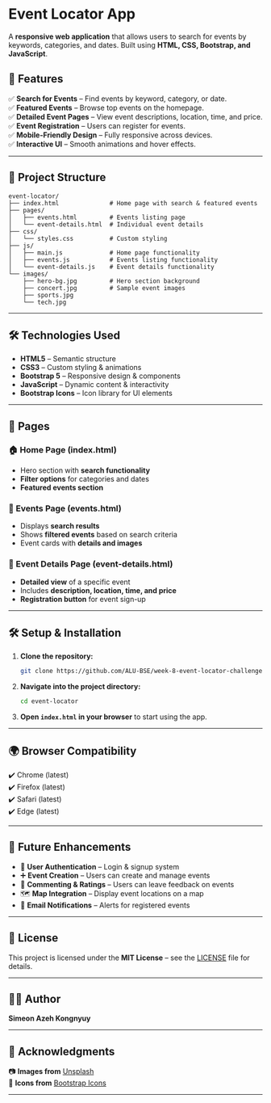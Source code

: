 

# **Event Locator App**  
A **responsive web application** that allows users to search for events by keywords, categories, and dates. Built using **HTML, CSS, Bootstrap, and JavaScript**.  

## 🚀 Features  
✅ **Search for Events** – Find events by keyword, category, or date.  
✅ **Featured Events** – Browse top events on the homepage.  
✅ **Detailed Event Pages** – View event descriptions, location, time, and price.  
✅ **Event Registration** – Users can register for events.  
✅ **Mobile-Friendly Design** – Fully responsive across devices.  
✅ **Interactive UI** – Smooth animations and hover effects.  

---

## 📂 Project Structure  
```
event-locator/
├── index.html              # Home page with search & featured events
├── pages/
│   ├── events.html         # Events listing page
│   └── event-details.html  # Individual event details
├── css/
│   └── styles.css          # Custom styling
├── js/
│   ├── main.js             # Home page functionality
│   ├── events.js           # Events listing functionality
│   └── event-details.js    # Event details functionality
└── images/
    ├── hero-bg.jpg         # Hero section background
    ├── concert.jpg         # Sample event images
    ├── sports.jpg
    └── tech.jpg
```

---

## 🛠️ Technologies Used  
- **HTML5** – Semantic structure  
- **CSS3** – Custom styling & animations  
- **Bootstrap 5** – Responsive design & components  
- **JavaScript** – Dynamic content & interactivity  
- **Bootstrap Icons** – Icon library for UI elements  

---

## 📄 Pages  

### **🏠 Home Page (index.html)**  
- Hero section with **search functionality**  
- **Filter options** for categories and dates  
- **Featured events section**  

### **📅 Events Page (events.html)**  
- Displays **search results**  
- Shows **filtered events** based on search criteria  
- Event cards with **details and images**  

### **📌 Event Details Page (event-details.html)**  
- **Detailed view** of a specific event  
- Includes **description, location, time, and price**  
- **Registration button** for event sign-up  

---

## 🛠️ Setup & Installation  
1. **Clone the repository:**  
   ```sh
   git clone https://github.com/ALU-BSE/week-8-event-locator-challenge-Simeon-Azeh.git
   ```
2. **Navigate into the project directory:**  
   ```sh
   cd event-locator
   ```
3. **Open `index.html` in your browser** to start using the app.

---

## 🌍 Browser Compatibility  
✔️ Chrome (latest)  
✔️ Firefox (latest)  
✔️ Safari (latest)  
✔️ Edge (latest)  

---

## 🔮 Future Enhancements  
- 🔐 **User Authentication** – Login & signup system  
- ➕ **Event Creation** – Users can create and manage events  
- 💬 **Commenting & Ratings** – Users can leave feedback on events  
- 🗺️ **Map Integration** – Display event locations on a map  
- 📩 **Email Notifications** – Alerts for registered events  

---

## 📜 License  
This project is licensed under the **MIT License** – see the [LICENSE](LICENSE) file for details.  

---

## 👨‍💻 Author  
**Simeon Azeh Kongnyuy**  

---

## 🎉 Acknowledgments  
📷 **Images from** [Unsplash](https://unsplash.com/)  
🎨 **Icons from** [Bootstrap Icons](https://icons.getbootstrap.com/)  

---